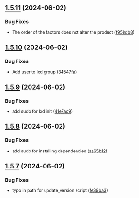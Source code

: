 ## [1.5.11](https://github.com/ghfetch/ghfetch/compare/v1.5.10...v1.5.11) (2024-06-02)


### Bug Fixes

* The order of the factors does not alter the product ([f958db8](https://github.com/ghfetch/ghfetch/commit/f958db8d222ba953ee5e16cff7fbd6cefe13795f))



## [1.5.10](https://github.com/ghfetch/ghfetch/compare/v1.5.9...v1.5.10) (2024-06-02)


### Bug Fixes

* Add user to lxd group ([34547fa](https://github.com/ghfetch/ghfetch/commit/34547fa41ef5f3c84fe983f6f42e554a9090a31d))



## [1.5.9](https://github.com/ghfetch/ghfetch/compare/v1.5.8...v1.5.9) (2024-06-02)


### Bug Fixes

* add sudo for lxd init ([41e7ac9](https://github.com/ghfetch/ghfetch/commit/41e7ac9a171294413ce0a809087ee16e5c2d30c1))



## [1.5.8](https://github.com/ghfetch/ghfetch/compare/v1.5.7...v1.5.8) (2024-06-02)


### Bug Fixes

* add sudo for installing dependencies ([aa65b12](https://github.com/ghfetch/ghfetch/commit/aa65b12d770333a23db654089cce2e8cdea99b5d))



## [1.5.7](https://github.com/ghfetch/ghfetch/compare/v1.5.6...v1.5.7) (2024-06-02)


### Bug Fixes

* typo in path for update_version script ([fe39ba3](https://github.com/ghfetch/ghfetch/commit/fe39ba3a6d3c5b626aa9f1dae577c9c4f9cd1b5d))



